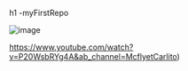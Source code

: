 h1 -myFirstRepo

![image](https://user-images.githubusercontent.com/112190974/188629197-a57b5712-a2fc-4784-aa68-6e8665c625ea.png)






https://www.youtube.com/watch?v=P20WsbRYg4A&ab_channel=McflyetCarlito)







